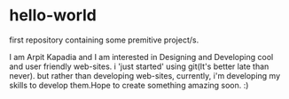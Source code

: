 # hello-world
first repository containing some premitive project/s.

I am Arpit Kapadia and I am interested in Designing and Developing cool and user friendly web-sites. i 'just started' using git(It's better late than never). but rather than developing web-sites, currently, i'm developing my skills to develop them.Hope to create something amazing soon. :)
